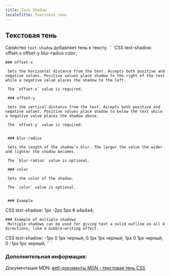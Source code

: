 ```yaml
---
title: Text Shadow
localeTitle: Текстовая тень
---
```

## Текстовая тень

Свойство `text-shadow` добавляет тень к тексту. \`\` \`CSS text-shadow: offset-x offset-y blur-radius color;
```
### offset-x 
 
 Sets the horizontal distance from the text. Accepts both positive and negative values. Positive values place shadow to the right of the text while a negative value places the shadow to the left. 
 
 The `offset-x` value is required. 
 
 ### offset-y 
 
 Sets the vertical distance from the text. Accepts both positive and negative values. Positive values place shadow to below the text while a negative value places the shadow above. 
 
 The `offset-y` value is required. 
 
 
 ### blur-radius 
 
 Sets the length of the shadow's blur. The larger the value the wider and lighter the shadow becomes. 
 
 The `blur-radius` value is optional. 
 
 ### color 
 
 Sets the color of the shadow. 
 
 The `color` value is optional. 
 
 
 ### Example 
```

CSS text-shadow: 1px -2px 5px # a4a4a4;
```
### Example of multiple shadows 
 Multiple shadows can be used for giving text a solid outline on all 4 directions, like a bubble-writing effect. 
```

CSS text-shadow: -1px 0 1px черный, 0 1px 1px черный, 1px 0 1px черный, 0 -1px 1px черный; \`\` \`

### Дополнительная информация:

Документация MDN: [веб-документы MDN - текстовая тень CSS](https://developer.mozilla.org/en-US/docs/Web/CSS/text-shadow)